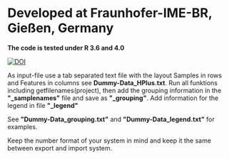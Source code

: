 # **Developed at Fraunhofer-IME-BR, Gießen, Germany**

**The code is tested under R 3.6 and 4.0**

[![DOI](https://zenodo.org/badge/309619030.svg)](https://zenodo.org/badge/latestdoi/309619030)

As input-file use a tab separated text file with the layout Samples in rows and Features in columns see **Dummy-Data_HPlus.txt**.
Run all funktions including getfilenames(project), then add the grouping information in the **"_samplenames"** file and save as **"_grouping"**.
Add information for the legend in file **"_legend"**

See **"Dummy-Data_grouping.txt"** and **"Dummy-Data_legend.txt"** for examples.

Keep the number format of your system in mind and keep it the same between export and import system.
